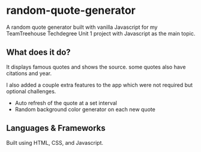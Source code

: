 # random-quote-generator

A random quote generator built with vanilla Javascript for my TeamTreehouse Techdegree Unit 1
project with Javascript as the main topic.

## What does it do?

It displays famous quotes and shows the source. some quotes also have citations and year.

I also added a couple extra features to the app which were not required but optional challenges.

<ul>
  <li>Auto refresh of the quote at a set interval</li>
  <li>Random background color generator on each new quote</li>
</ul>

## Languages & Frameworks

Built using HTML, CSS, and Javascript.

